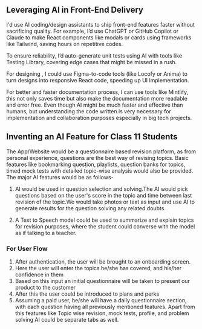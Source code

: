 ## Leveraging AI in Front-End Delivery
I'd use AI coding/design assistants to ship front-end features faster without sacrificing quality. 
For example, 
I’d use ChatGPT or GitHub Copilot or Claude to make React components like modals or cards using frameworks like Tailwind, saving hours on repetitive codes. 

To ensure reliability, I’d auto-generate unit tests using AI with tools like Testing Library, covering edge cases that might be missed in a rush.

For designing , I could use Figma-to-code tools (like Locofy or Anima) to turn designs into responsive React code, speeding up UI implementation.

For better and faster documentation process, I can use tools like Mintlify, this not only saves time but also make the documentation more readable and error free.
Even though AI might be much faster and effective than humans, but understanding the code written is very necessary for implementation and collaboration purposes especially in big tech projects.

## Inventing an AI Feature for Class 11 Students

The App/Website would be a questionnaire based revision platform, as from personal experience, questions are the best way of revising topics. Basic features like bookmarking question, playlists, question banks for topics, timed mock tests with detailed topic-wise analysis would also be provided. The major AI features would be as follows-
 
 1. AI would be used in question selection and solving.The AI would pick questions based on the user's score in the topic and time between last revision of the topic.We would take photos or text as input and use AI to generate results for the question solving any related doubts.
 
 3. A Text to Speech model could be used to summarize and explain topics for revision purposes, where the student could converse with the model as if talking to a teacher.
### For User Flow
1. After authentication, the user will be brought to an onboarding screen.
 2. Here the user will enter the topics he/she has covered, and his/her confidence in them 
 3. Based on this input an initial questionnaire will be taken to present our product to the customer
 4. After this the user could be introduced to plans and perks
 5. Assuming a paid user, he/she will have a daily questionnaire section, with each question having all previously mentioned features. Apart from this features like Topic wise revision, mock tests, profile, and problem solving AI could be separate tabs as well.
